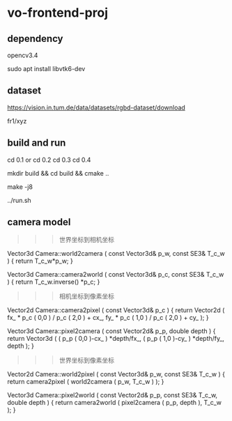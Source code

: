 # vo-frontend-proj

## dependency 

opencv3.4

sudo apt install libvtk6-dev 

## dataset 

https://vision.in.tum.de/data/datasets/rgbd-dataset/download

fr1/xyz

## build and run 

cd 0.1 or 
cd 0.2 
cd 0.3 
cd 0.4 

mkdir build && cd build && cmake ..

make -j8

../run.sh


## camera model 

>>> 世界坐标到相机坐标

Vector3d Camera::world2camera ( const Vector3d& p_w, const SE3& T_c_w )
{
    return T_c_w*p_w;
}

Vector3d Camera::camera2world ( const Vector3d& p_c, const SE3& T_c_w )
{
    return T_c_w.inverse() *p_c;
}

>>> 相机坐标到像素坐标

Vector2d Camera::camera2pixel ( const Vector3d& p_c )
{
    return Vector2d (
        fx_ * p_c ( 0,0 ) / p_c ( 2,0 ) + cx_,
        fy_ * p_c ( 1,0 ) / p_c ( 2,0 ) + cy_
    );
}

Vector3d Camera::pixel2camera ( const Vector2d& p_p, double depth )
{
    return Vector3d (
        ( p_p ( 0,0 )-cx_ ) *depth/fx_,
        ( p_p ( 1,0 )-cy_ ) *depth/fy_,
        depth
    );
}

>>> 世界坐标到像素坐标

Vector2d Camera::world2pixel ( const Vector3d& p_w, const SE3& T_c_w )
{
    return camera2pixel ( world2camera ( p_w, T_c_w ) );
}

Vector3d Camera::pixel2world ( const Vector2d& p_p, const SE3& T_c_w, double depth )
{
    return camera2world ( pixel2camera ( p_p, depth ), T_c_w );
}
